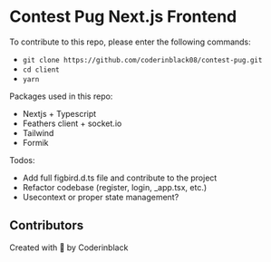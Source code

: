 # Contest Pug Next.js Frontend

To contribute to this repo, please enter the following commands:

- `git clone https://github.com/coderinblack08/contest-pug.git`
- `cd client`
- `yarn`

Packages used in this repo:

- Nextjs + Typescript
- Feathers client + socket.io
- Tailwind
- Formik

Todos:

- Add full figbird.d.ts file and contribute to the project
- Refactor codebase (register, login, \_app.tsx, etc.)
- Usecontext or proper state management?

## Contributors

Created with 💖 by Coderinblack
